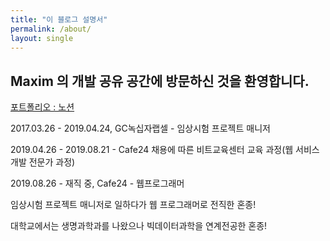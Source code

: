 ```yaml
---
title: "이 블로그 설명서"
permalink: /about/
layout: single
---
```


## Maxim 의 개발 공유 공간에 방문하신 것을 환영합니다.

[포트폴리오 : 노션](https://www.notion.so/ec3e00b00f564030821c379b22e480cd)

2017.03.26 - 2019.04.24, GC녹십자랩셀 - 임상시험 프로젝트 매니저

2019.04.26 - 2019.08.21 - Cafe24 채용에 따른 비트교육센터 교육 과정(웹 서비스 개발 전문가 과정) 

2019.08.26 - 재직 중, Cafe24 - 웹프로그래머  


임상시험 프로젝트 매니저로 일하다가 웹 프로그래머로 전직한 혼종!

대학교에서는 생명과학과를 나왔으나 빅데이터과학을 연계전공한 혼종!
